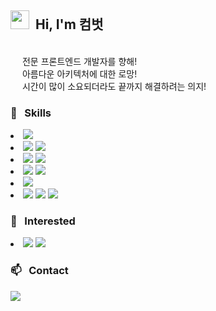 ## <img src="https://raw.githubusercontent.com/iampavangandhi/iampavangandhi/master/gifs/Hi.gif" width="30px"> &nbsp;Hi, I'm 컴벗 


<br><img src="https://notion-emojis.s3-us-west-2.amazonaws.com/v0/svg-twitter/2728.svg" height="15" width="15"/> 전문 프론트엔드 개발자를 향해!
<br><img src="https://notion-emojis.s3-us-west-2.amazonaws.com/v0/svg-twitter/2728.svg" height="15" width="15"/> 아름다운 아키텍처에 대한 로망!
<br><img src="https://notion-emojis.s3-us-west-2.amazonaws.com/v0/svg-twitter/2728.svg" height="15" width="15"/> 시간이 많이 소요되더라도 끝까지 해결하려는 의지!


### 🌱 &nbsp; Skills

<li> 
<img src="https://img.shields.io/badge/-react-05122A?style=flat&logo=react" />
</li>
<li> 
<img src="https://img.shields.io/badge/-TypeScript-05122A?style=flat&logo=TypeScript" />
<img src="https://img.shields.io/badge/-JavaScript-05122A?style=flat&logo=JavaScript" />
</li>
<li> 
<img src="https://img.shields.io/badge/-reactquery-05122A?style=flat&logo=reactquery" />
   <img src="https://img.shields.io/badge/-Recoil-05122A?style=flat&logo=Recoil" />
</li>
<li>
<img src="https://img.shields.io/badge/-css-05122A?style=flat&logo=css" />
<img src="https://img.shields.io/badge/-scss-05122A?style=flat&logo=scss" />
</li>
<li> 
<img src="https://img.shields.io/badge/-GitHub-05122A?style=flat&logo=GitHub" />
</li>
<li>
<img src="https://img.shields.io/badge/-Docker-05122A?style=flat&logo=docker" />
<img src="https://img.shields.io/badge/-MongoDB-05122A?style=flat&logo=MongoDB" />
<img src="https://img.shields.io/badge/-PhotoShop-05122A?style=flat&logo=rstudio" />
</li>

   

### 👀 &nbsp; Interested

<li> 
<img src="https://img.shields.io/badge/-emotion-05122A?style=flat&logo=emotion" />  
<img src="https://img.shields.io/badge/-Next.js-05122A?style=flat&logo=Next.js" />
</li>

       
        
### 📫 &nbsp; Contact
<a href="mailto:ortrortr@naver.com"><img src="https://img.shields.io/badge/-ortrortr@naver.com-D14836?style=flat&logo=Gmail&logoColor=white"/></a>

<!---
Lee-gahye/Lee-gahye is a ✨ special ✨ repository because its `README.md` (this file) appears on your GitHub profile.
You can click the Preview link to take a look at your changes.
--->
